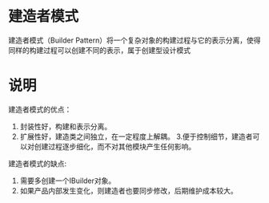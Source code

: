 # 建造者模式
建造者模式（Builder Pattern）将一个复杂对象的构建过程与它的表示分离，使得同样的构建过程可以创建不同的表示，属于创建型设计模式

# 说明
建造者模式的优点：
1. 封装性好，构建和表示分离。
2. 扩展性好，建造类之间独立，在一定程度上解耦。
3.便于控制细节，建造者可以对创建过程逐步细化，而不对其他模块产生任何影响。 

建造者模式的缺点:
1. 需要多创建一个IBuilder对象。
2. 如果产品内部发生变化，则建造者也要同步修改，后期维护成本较大。
